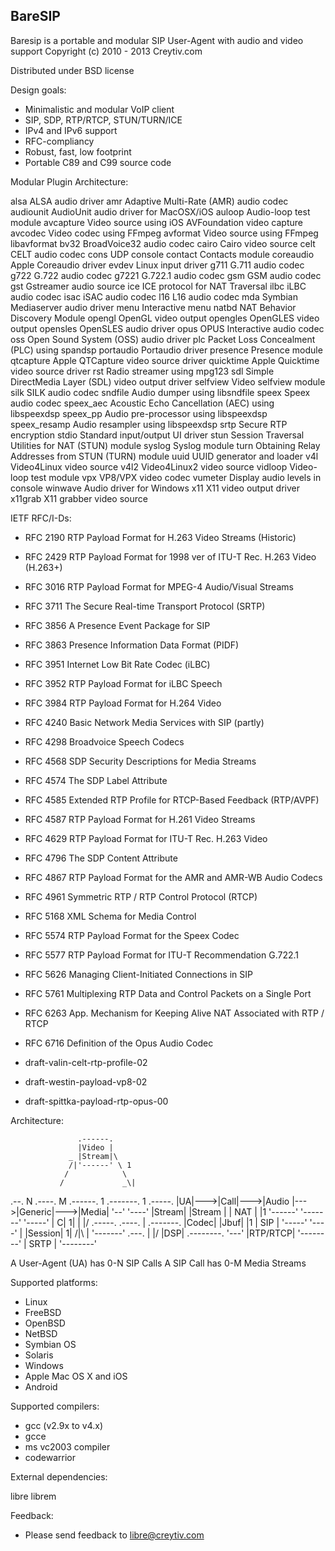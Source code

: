 BareSIP
-------

Baresip is a portable and modular SIP User-Agent with audio and video support
Copyright (c) 2010 - 2013 Creytiv.com

Distributed under BSD license


Design goals:

* Minimalistic and modular VoIP client
* SIP, SDP, RTP/RTCP, STUN/TURN/ICE
* IPv4 and IPv6 support
* RFC-compliancy
* Robust, fast, low footprint
* Portable C89 and C99 source code


Modular Plugin Architecture:

alsa          ALSA audio driver
amr           Adaptive Multi-Rate (AMR) audio codec
audiounit     AudioUnit audio driver for MacOSX/iOS
auloop        Audio-loop test module
avcapture     Video source using iOS AVFoundation video capture
avcodec       Video codec using FFmpeg
avformat      Video source using FFmpeg libavformat
bv32          BroadVoice32 audio codec
cairo         Cairo video source
celt          CELT audio codec
cons          UDP console
contact       Contacts module
coreaudio     Apple Coreaudio driver
evdev         Linux input driver
g711          G.711 audio codec
g722          G.722 audio codec
g7221         G.722.1 audio codec
gsm           GSM audio codec
gst           Gstreamer audio source
ice           ICE protocol for NAT Traversal
ilbc          iLBC audio codec
isac          iSAC audio codec
l16           L16 audio codec
mda           Symbian Mediaserver audio driver
menu          Interactive menu
natbd         NAT Behavior Discovery Module
opengl        OpenGL video output
opengles      OpenGLES video output
opensles      OpenSLES audio driver
opus          OPUS Interactive audio codec
oss           Open Sound System (OSS) audio driver
plc           Packet Loss Concealment (PLC) using spandsp
portaudio     Portaudio driver
presence      Presence module
qtcapture     Apple QTCapture video source driver
quicktime     Apple Quicktime video source driver
rst           Radio streamer using mpg123
sdl           Simple DirectMedia Layer (SDL) video output driver
selfview      Video selfview module
silk          SILK audio codec
sndfile       Audio dumper using libsndfile
speex         Speex audio codec
speex_aec     Acoustic Echo Cancellation (AEC) using libspeexdsp
speex_pp      Audio pre-processor using libspeexdsp
speex_resamp  Audio resampler using libspeexdsp
srtp          Secure RTP encryption
stdio         Standard input/output UI driver
stun          Session Traversal Utilities for NAT (STUN) module
syslog        Syslog module
turn          Obtaining Relay Addresses from STUN (TURN) module
uuid          UUID generator and loader
v4l           Video4Linux video source
v4l2          Video4Linux2 video source
vidloop       Video-loop test module
vpx           VP8/VPX video codec
vumeter       Display audio levels in console
winwave       Audio driver for Windows
x11           X11 video output driver
x11grab       X11 grabber video source


IETF RFC/I-Ds:

* RFC 2190  RTP Payload Format for H.263 Video Streams (Historic)
* RFC 2429  RTP Payload Format for 1998 ver of ITU-T Rec. H.263 Video (H.263+)
* RFC 3016  RTP Payload Format for MPEG-4 Audio/Visual Streams
* RFC 3711  The Secure Real-time Transport Protocol (SRTP)
* RFC 3856  A Presence Event Package for SIP
* RFC 3863  Presence Information Data Format (PIDF)
* RFC 3951  Internet Low Bit Rate Codec (iLBC)
* RFC 3952  RTP Payload Format for iLBC Speech
* RFC 3984  RTP Payload Format for H.264 Video
* RFC 4240  Basic Network Media Services with SIP (partly)
* RFC 4298  Broadvoice Speech Codecs
* RFC 4568  SDP Security Descriptions for Media Streams
* RFC 4574  The SDP Label Attribute
* RFC 4585  Extended RTP Profile for RTCP-Based Feedback (RTP/AVPF)
* RFC 4587  RTP Payload Format for H.261 Video Streams
* RFC 4629  RTP Payload Format for ITU-T Rec. H.263 Video
* RFC 4796  The SDP Content Attribute
* RFC 4867  RTP Payload Format for the AMR and AMR-WB Audio Codecs
* RFC 4961  Symmetric RTP / RTP Control Protocol (RTCP)
* RFC 5168  XML Schema for Media Control
* RFC 5574  RTP Payload Format for the Speex Codec
* RFC 5577  RTP Payload Format for ITU-T Recommendation G.722.1
* RFC 5626  Managing Client-Initiated Connections in SIP
* RFC 5761  Multiplexing RTP Data and Control Packets on a Single Port
* RFC 6263  App. Mechanism for Keeping Alive NAT Associated with RTP / RTCP
* RFC 6716  Definition of the Opus Audio Codec

* draft-valin-celt-rtp-profile-02
* draft-westin-payload-vp8-02
* draft-spittka-payload-rtp-opus-00


Architecture:


                   .------.
                   |Video |
                 _ |Stream|\
                 /|'------' \ 1
                /            \
               /             _\|
 .--. N  .----. M  .------. 1  .-------. 1  .-----.
 |UA|--->|Call|--->|Audio |--->|Generic|--->|Media|
 '--'    '----'    |Stream|    |Stream |    | NAT |
            |1     '------'    '-------'    '-----'
            |         C|       1|   |
           \|/      .-----.  .----. |
        .-------.   |Codec|  |Jbuf| |1
        | SIP   |   '-----'  '----' |
        |Session|     1|       /|\  |
        '-------'    .---.      |  \|/
                     |DSP|    .--------.
                     '---'    |RTP/RTCP|
                              '--------'
                              |  SRTP  |
                              '--------'

   A User-Agent (UA) has 0-N SIP Calls
   A SIP Call has 0-M Media Streams


Supported platforms:

* Linux
* FreeBSD
* OpenBSD
* NetBSD
* Symbian OS
* Solaris
* Windows
* Apple Mac OS X and iOS
* Android


Supported compilers:

* gcc (v2.9x to v4.x)
* gcce
* ms vc2003 compiler
* codewarrior


External dependencies:

libre
librem


Feedback:

- Please send feedback to <libre@creytiv.com>
